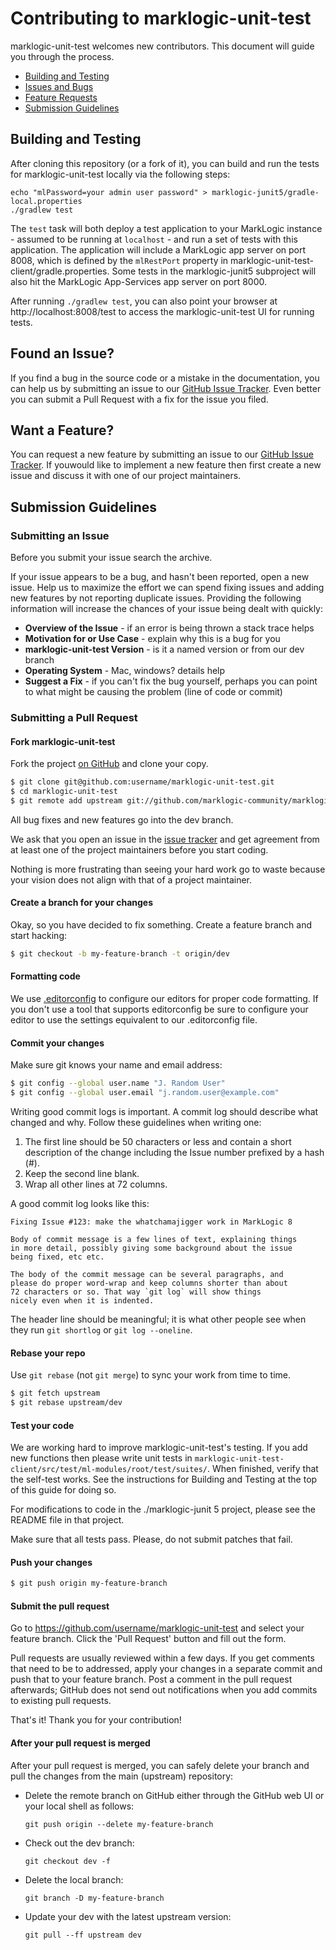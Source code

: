 # Contributing to marklogic-unit-test

marklogic-unit-test welcomes new contributors. This document will guide you through 
the process.

 - [Building and Testing](#building)
 - [Issues and Bugs](#issue)
 - [Feature Requests](#feature)
 - [Submission Guidelines](#submit)

## <a name="building"></a> Building and Testing

After cloning this repository (or a fork of it), you can build and run the tests for marklogic-unit-test locally 
via the following steps:

```
echo "mlPassword=your admin user password" > marklogic-junit5/gradle-local.properties
./gradlew test
```

The `test` task will both deploy a test application to your MarkLogic instance - assumed to be running at `localhost` - 
and run a set of tests with this application. The application will include a MarkLogic app server on port 8008, 
which is defined by the `mlRestPort` property in marklogic-unit-test-client/gradle.properties. Some tests in 
the marklogic-junit5 subproject will also hit the MarkLogic App-Services app server on port 8000.

After running `./gradlew test`, you can also point your browser at http://localhost:8008/test to access the 
marklogic-unit-test UI for running tests. 

## <a name="issue"></a> Found an Issue?
If you find a bug in the source code or a mistake in the documentation, you can 
help us by submitting an issue to our [GitHub Issue Tracker][issue tracker]. 
Even better you can submit a Pull Request with a fix for the issue you filed.

## <a name="feature"></a> Want a Feature?
You can request a new feature by submitting an issue to our 
[GitHub Issue Tracker][issue tracker]. If youwould like to implement a new 
feature then first create a new issue and discuss it with one of our project 
maintainers.

## <a name="submit"></a> Submission Guidelines

### Submitting an Issue
Before you submit your issue search the archive. 

If your issue appears to be a bug, and hasn't been reported, open a new issue.
Help us to maximize the effort we can spend fixing issues and adding new
features by not reporting duplicate issues. Providing the following 
information will increase the chances of your issue being dealt with quickly:

* **Overview of the Issue** - if an error is being thrown a stack trace helps
* **Motivation for or Use Case** - explain why this is a bug for you
* **marklogic-unit-test Version** - is it a named version or from our dev branch
* **Operating System** - Mac, windows? details help
* **Suggest a Fix** - if you can't fix the bug yourself, perhaps you can point to what might be
  causing the problem (line of code or commit)

### Submitting a Pull Request

#### Fork marklogic-unit-test

Fork the project [on GitHub](https://github.com/marklogic-community/marklogic-unit-test/fork) and clone
your copy.

```sh
$ git clone git@github.com:username/marklogic-unit-test.git
$ cd marklogic-unit-test
$ git remote add upstream git://github.com/marklogic-community/marklogic-unit-test.git
```

All bug fixes and new features go into the dev branch.

We ask that you open an issue in the [issue tracker][] and get agreement from
at least one of the project maintainers before you start coding.

Nothing is more frustrating than seeing your hard work go to waste because
your vision does not align with that of a project maintainer.

#### Create a branch for your changes

Okay, so you have decided to fix something. Create a feature branch
and start hacking:

```sh
$ git checkout -b my-feature-branch -t origin/dev
```

#### Formatting code

We use [.editorconfig][] to configure our editors for proper code formatting. If you don't
use a tool that supports editorconfig be sure to configure your editor to use the settings
equivalent to our .editorconfig file.

#### Commit your changes

Make sure git knows your name and email address:

```sh
$ git config --global user.name "J. Random User"
$ git config --global user.email "j.random.user@example.com"
```

Writing good commit logs is important. A commit log should describe what
changed and why. Follow these guidelines when writing one:

1. The first line should be 50 characters or less and contain a short
   description of the change including the Issue number prefixed by a hash (#).
2. Keep the second line blank.
3. Wrap all other lines at 72 columns.

A good commit log looks like this:

```
Fixing Issue #123: make the whatchamajigger work in MarkLogic 8

Body of commit message is a few lines of text, explaining things
in more detail, possibly giving some background about the issue
being fixed, etc etc.

The body of the commit message can be several paragraphs, and
please do proper word-wrap and keep columns shorter than about
72 characters or so. That way `git log` will show things
nicely even when it is indented.
```

The header line should be meaningful; it is what other people see when they
run `git shortlog` or `git log --oneline`.

#### Rebase your repo

Use `git rebase` (not `git merge`) to sync your work from time to time.

```sh
$ git fetch upstream
$ git rebase upstream/dev
```

#### Test your code

We are working hard to improve marklogic-unit-test's testing. If you add new functions
then please write unit tests in `marklogic-unit-test-client/src/test/ml-modules/root/test/suites/`. 
When finished, verify that the self-test works. See the instructions for Building and Testing at the top of this 
guide for doing so.

For modifications to code in the ./marklogic-junit 5 project, please see the README file in that project. 

Make sure that all tests pass. Please, do not submit patches that fail.

#### Push your changes

```sh
$ git push origin my-feature-branch
```

#### Submit the pull request

Go to https://github.com/username/marklogic-unit-test and select your feature branch. 
Click the 'Pull Request' button and fill out the form.

Pull requests are usually reviewed within a few days. If you get comments that 
need to be to addressed, apply your changes in a separate commit and push that 
to your feature branch. Post a comment in the pull request afterwards; GitHub 
does not send out notifications when you add commits to existing pull requests.

That's it! Thank you for your contribution!


#### After your pull request is merged

After your pull request is merged, you can safely delete your branch and pull the changes
from the main (upstream) repository:

* Delete the remote branch on GitHub either through the GitHub web UI or your local shell as follows:

    ```shell
    git push origin --delete my-feature-branch
    ```

* Check out the dev branch:

    ```shell
    git checkout dev -f
    ```

* Delete the local branch:

    ```shell
    git branch -D my-feature-branch
    ```

* Update your dev with the latest upstream version:

    ```shell
    git pull --ff upstream dev
    ```

[issue tracker]: https://github.com/marklogic/marklogic-unit-test/issues
[.editorconfig]: http://editorconfig.org/
